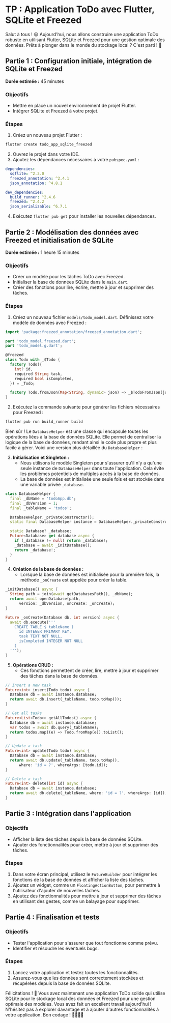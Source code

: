 # TP : Application ToDo avec Flutter, SQLite et Freezed

Salut à tous ! 😃 Aujourd'hui, nous allons construire une application ToDo robuste en utilisant Flutter, SQLite et Freezed pour une gestion optimale des données. Prêts à plonger dans le monde du stockage local ? C'est parti ! 🚀

## Partie 1 : Configuration initiale, intégration de SQLite et Freezed
**Durée estimée :** 45 minutes

### Objectifs
- Mettre en place un nouvel environnement de projet Flutter.
- Intégrer SQLite et Freezed à votre projet.

### Étapes
1. Créez un nouveau projet Flutter :
```bash
flutter create todo_app_sqlite_freezed
```
2. Ouvrez le projet dans votre IDE.
3. Ajoutez les dépendances nécessaires à votre `pubspec.yaml` :
```yaml
dependencies:
  sqflite: ^2.3.0
  freezed_annotation: ^2.4.1
  json_annotation: ^4.8.1

dev_dependencies:
  build_runner: ^2.4.6
  freezed: ^2.4.2
  json_serializable: ^6.7.1
```
4. Exécutez `flutter pub get` pour installer les nouvelles dépendances.

## Partie 2 : Modélisation des données avec Freezed et initialisation de SQLite
**Durée estimée :** 1 heure 15 minutes

### Objectifs
- Créer un modèle pour les tâches ToDo avec Freezed.
- Initialiser la base de données SQLite dans le `main.dart`.
- Créer des fonctions pour lire, écrire, mettre à jour et supprimer des tâches.

### Étapes
1. Créez un nouveau fichier `models/todo_model.dart`. Définissez votre modèle de données avec Freezed :
```dart
import 'package:freezed_annotation/freezed_annotation.dart';

part 'todo_model.freezed.dart';
part 'todo_model.g.dart';

@freezed
class Todo with _$Todo {
  factory Todo({
    int? id,
    required String task,
    required bool isCompleted,
  }) = _Todo;

  factory Todo.fromJson(Map<String, dynamic> json) => _$TodoFromJson(json);
}
```
2. Exécutez la commande suivante pour générer les fichiers nécessaires pour Freezed :
```bash
flutter pub run build_runner build
```
Bien sûr ! Le `DatabaseHelper` est une classe qui encapsule toutes les opérations liées à la base de données SQLite. Elle permet de centraliser la logique de la base de données, rendant ainsi le code plus propre et plus facile à gérer. Voici une version plus détaillée du `DatabaseHelper` :

3. **Initialisation et Singleton :**
   - Nous utilisons le modèle Singleton pour s'assurer qu'il n'y a qu'une seule instance de `DatabaseHelper` dans toute l'application. Cela évite les problèmes potentiels de multiples accès à la base de données.
   - La base de données est initialisée une seule fois et est stockée dans une variable privée `_database`.

```dart
class DatabaseHelper {
  final _dbName = 'todoApp.db';
  final _dbVersion = 1;
  final _tableName = 'todos';

  DatabaseHelper._privateConstructor();
  static final DatabaseHelper instance = DatabaseHelper._privateConstructor();

  static Database? _database;
  Future<Database> get database async {
    if (_database != null) return _database!;
    _database = await _initDatabase();
    return _database!;
  }
}
```

4. **Création de la base de données :**
   - Lorsque la base de données est initialisée pour la première fois, la méthode `_onCreate` est appelée pour créer la table.

```dart
_initDatabase() async {
  String path = join(await getDatabasesPath(), _dbName);
  return await openDatabase(path,
      version: _dbVersion, onCreate: _onCreate);
}

Future _onCreate(Database db, int version) async {
  await db.execute('''
    CREATE TABLE $_tableName (
      id INTEGER PRIMARY KEY,
      task TEXT NOT NULL,
      isCompleted INTEGER NOT NULL
    )
  ''');
}
```

5. **Opérations CRUD :**
   - Ces fonctions permettent de créer, lire, mettre à jour et supprimer des tâches dans la base de données.

```dart
// Insert a new task
Future<int> insert(Todo todo) async {
  Database db = await instance.database;
  return await db.insert(_tableName, todo.toMap());
}

// Get all tasks
Future<List<Todo>> getAllTodos() async {
  Database db = await instance.database;
  var todos = await db.query(_tableName);
  return todos.map((e) => Todo.fromMap(e)).toList();
}

// Update a task
Future<int> update(Todo todo) async {
  Database db = await instance.database;
  return await db.update(_tableName, todo.toMap(),
      where: 'id = ?', whereArgs: [todo.id]);
}

// Delete a task
Future<int> delete(int id) async {
  Database db = await instance.database;
  return await db.delete(_tableName, where: 'id = ?', whereArgs: [id]);
}
```

## Partie 3 : Intégration dans l'application

### Objectifs
- Afficher la liste des tâches depuis la base de données SQLite.
- Ajouter des fonctionnalités pour créer, mettre à jour et supprimer des tâches.

### Étapes
1. Dans votre écran principal, utilisez le `FutureBuilder` pour intégrer les fonctions de la base de données et afficher la liste des tâches.
2. Ajoutez un widget, comme un `FloatingActionButton`, pour permettre à l'utilisateur d'ajouter de nouvelles tâches.
3. Ajoutez des fonctionnalités pour mettre à jour et supprimer des tâches en utilisant des gestes, comme un balayage pour supprimer.

## Partie 4 : Finalisation et tests

### Objectifs
- Tester l'application pour s'assurer que tout fonctionne comme prévu.
- Identifier et résoudre les éventuels bugs.

### Étapes
1. Lancez votre application et testez toutes les fonctionnalités.
2. Assurez-vous que les données sont correctement stockées et récupérées depuis la base de données SQLite.

Félicitations ! 🎉 Vous avez maintenant une application ToDo solide qui utilise SQLite pour le stockage local des données et Freezed pour une gestion optimale des modèles. Vous avez fait un excellent travail aujourd'hui ! N'hésitez pas à explorer davantage et à ajouter d'autres fonctionnalités à votre application. Bon codage ! 👩‍💻👨‍💻